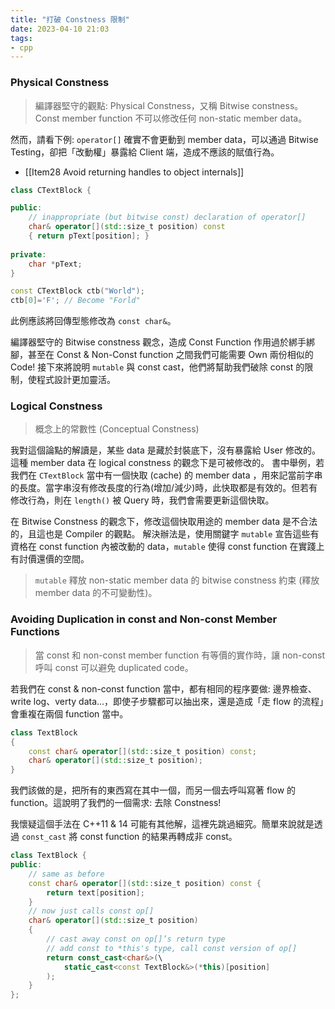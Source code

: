 ```yaml
---
title: "打破 Constness 限制"
date: 2023-04-10 21:03
tags:
- cpp
---
```


### Physical Constness
> 編譯器堅守的觀點: Physical Constness，又稱 Bitwise constness。Const member function 不可以修改任何 non-static member data。

然而，請看下例: `operator[]` 確實不會更動到 member data，可以通過 Bitwise Testing，卻把「改動權」暴露給 Client 端，造成不應該的賦值行為。
- [[Item28 Avoid returning handles to object internals]]

```cpp
class CTextBlock {

public:
    // inappropriate (but bitwise const) declaration of operator[]
    char& operator[](std::size_t position) const
    { return pText[position]; }
    
private:
    char *pText;
}

const CTextBlock ctb("World");
ctb[0]='F'; // Become "Forld"
```
此例應該將回傳型態修改為 `const char&`。

編譯器堅守的 Bitwise constness 觀念，造成 Const Function 作用過於綁手綁腳，甚至在 Const & Non-Const function 之間我們可能需要 Own 兩份相似的 Code! 
接下來將說明 `mutable` 與 const cast，他們將幫助我們破除 const 的限制，使程式設計更加靈活。

### Logical Constness
> 概念上的常數性 (Conceptual Constness)

我對這個論點的解讀是，某些 data 是藏於封裝底下，沒有暴露給 User 修改的。這種 member data 在 logical constness 的觀念下是可被修改的。
書中舉例，若我們在 `CTextBlock` 當中有一個快取 (cache) 的 member data ，用來記當前字串的長度。當字串沒有修改長度的行為(增加/減少)時，此快取都是有效的。但若有修改行為，則在 `length()` 被 Query 時，我們會需要更新這個快取。

在 Bitwise Constness 的觀念下，修改這個快取用途的 member data 是不合法的，且這也是 Compiler 的觀點。
解決辦法是，使用關鍵字 `mutable` 宣告這些有資格在 const function 內被改動的 data，`mutable` 使得 const function 在實踐上有討價還價的空間。

> `mutable` 釋放 non-static member data 的 bitwise constness 約束 (釋放 member data 的不可變動性)。


### Avoiding Duplication in const and Non-const Member Functions
> 當 const 和 non-const member function 有等價的實作時，讓 non-const 呼叫 const 可以避免 duplicated code。

若我們在 const & non-const function 當中，都有相同的程序要做: 邊界檢查、write log、verty data...，即使子步驟都可以抽出來，還是造成「走 flow 的流程」會重複在兩個 function 當中。

```cpp
class TextBlock 
{
	const char& operator[](std::size_t position) const;
	char& operator[](std::size_t position);
}
```

我們該做的是，把所有的東西寫在其中一個，而另一個去呼叫寫著 flow 的 function。這說明了我們的一個需求: 去除 Constness!

我懷疑這個手法在 C++11 & 14 可能有其他解，這裡先跳過細究。簡單來說就是透過 `const_cast` 將 const function 的結果再轉成非 const。

```cpp
class TextBlock {
public:  
	// same as before
    const char& operator[](std::size_t position) const {
        return text[position];
    }
	// now just calls const op[]
    char& operator[](std::size_t position) 
    {
        // cast away const on op[]’s return type
        // add const to *this's type, call const version of op[]
        return const_cast<char&>(\
	        static_cast<const TextBlock&>(*this)[position]
		);
    }
};
```
 